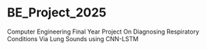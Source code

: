 # BE_Project_2025
Computer Engineering Final Year Project On Diagnosing Respiratory Conditions Via Lung Sounds using CNN-LSTM
